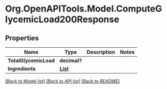 # Org.OpenAPITools.Model.ComputeGlycemicLoad200Response

## Properties

Name | Type | Description | Notes
------------ | ------------- | ------------- | -------------
**TotalGlycemicLoad** | **decimal?** |  | 
**Ingredients** | [**List<ComputeGlycemicLoad200ResponseIngredientsInner>**](ComputeGlycemicLoad200ResponseIngredientsInner.md) |  | 

[[Back to Model list]](../README.md#documentation-for-models) [[Back to API list]](../README.md#documentation-for-api-endpoints) [[Back to README]](../README.md)

